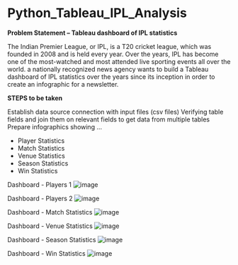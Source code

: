 # Python_Tableau_IPL_Analysis
**Problem Statement – Tableau dashboard of IPL statistics**

The Indian Premier League, or IPL, is a T20 cricket league, which was founded in 2008 and is held every year.
Over the years, IPL has become one of the most-watched and most attended live sporting events all over the world.
a nationally recognized news agency wants to build a Tableau dashboard of IPL statistics over the years since its inception in order to create an infographic for a newsletter.

**STEPS to be taken**

Establish data source connection with input files (csv files)
Verifying table fields and join them on relevant fields to get data from multiple tables
Prepare infographics showing …
  * Player Statistics
  * Match Statistics
  * Venue Statistics
  * Season Statistics
  * Win Statistics

Dashboard - Players 1
![image](https://user-images.githubusercontent.com/47878872/150278925-e3a70710-f145-48b6-a996-3f63a5d13261.png)

Dashboard - Players 2
![image](https://user-images.githubusercontent.com/47878872/150279006-7aa36b2d-6e99-4252-ad44-d860867dedd5.png)

Dashboard - Match Statistics
![image](https://user-images.githubusercontent.com/47878872/150279051-029425a0-ee79-469e-a723-e97a3ca762de.png)

Dashboard - Venue Statistics
![image](https://user-images.githubusercontent.com/47878872/150279096-3cf7c31d-02fc-4701-bd4e-7e51f1ba9b83.png)

Dashboard - Season Statistics
![image](https://user-images.githubusercontent.com/47878872/150279145-62be8f81-e6f0-4831-9926-ae3faf907969.png)

Dashboard - Win Statistics
![image](https://user-images.githubusercontent.com/47878872/150279181-55412d80-2d95-460b-9be0-8e620232d917.png)








